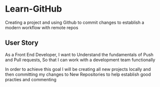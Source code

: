 # Learn-GitHub
 Creating a project and using Github to commit changes to establish a modern workflow with remote repos

<h2>User Story</h2>

As a Front End Developer,
I want to Understand the fundamentals of Push and Pull requests,
So that I can work with a development team functionally 

In order to achieve this goal
I will be creating all new projects locally 
and then committing my changes to New Repositories 
to help establish good practies and commenting 